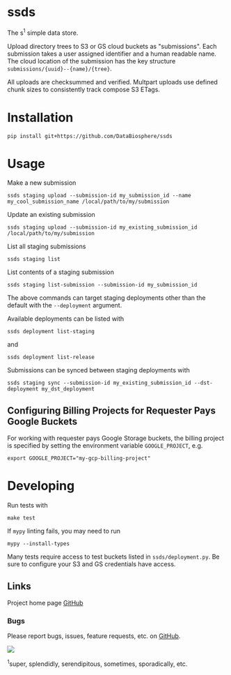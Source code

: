 # ssds
The s<sup>1</sup> simple data store.

Upload directory trees to S3 or GS cloud buckets as "submissions". Each submission takes a user assigned
identifier and a human readable name. The cloud location of the submission has the key structure
`submissions/{uuid}--{name}/{tree}`.

All uploads are checksummed and verified. Multpart uploads use defined chunk sizes to consistently track compose S3
ETags.

# Installation

```
pip install git+https://github.com/DataBiosphere/ssds
```

# Usage
Make a new submission

```
ssds staging upload --submission-id my_submission_id --name my_cool_submission_name /local/path/to/my/submission
```

Update an existing submission

```
ssds staging upload --submission-id my_existing_submission_id /local/path/to/my/submission
```

List all staging submissions

```
ssds staging list
```

List contents of a staging submission

```
ssds staging list-submission --submission-id my_submission_id
```

The above commands can target staging deployments other than the default with the `--deployment` argument.

Available deployments can be listed with

```
ssds deployment list-staging
```

and

```
ssds deployment list-release
```

Submissions can be synced between staging deployments with
```
ssds staging sync --submission-id my_existing_submission_id --dst-deployment my_dst_deployment
```

## Configuring Billing Projects for Requester Pays Google Buckets

For working with requester pays Google Storage buckets, the billing project is specified by setting the
environment variable `GOOGLE_PROJECT`, e.g.
```
export GOOGLE_PROJECT="my-gcp-billing-project"
```

# Developing

Run tests with 
```
make test
```
If `mypy` linting fails, you may need to run
```
mypy --install-types
```

Many tests require access to test buckets listed in `ssds/deployment.py`.
Be sure to configure your S3 and GS credentials have access.

## Links
Project home page [GitHub](https://github.com/DataBiosphere/ssds)  

### Bugs
Please report bugs, issues, feature requests, etc. on [GitHub](https://github.com/DataBiosphere/ssds).

![](https://travis-ci.org/DataBiosphere/ssds.svg?branch=master)

<sup>1</sup>super, splendidly, serendipitous, sometimes, sporadically, etc.
